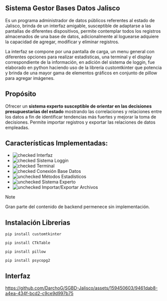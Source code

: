 ## **Sistema Gestor Bases Datos Jalisco**

Es un programa administrador de datos públicos referentes al estado de Jalisco, brinda de un interfaz amigable, susceptible de adaptarse a las pantallas de diferentes dispositivos, permite contemplar todos los registros almacenados de una base de datos, adicionalmente al loguearse adquiere la capacidad de agregar, modificar y eliminar registros.

La interfaz se compone por una pantalla de carga, un menu general con diferentes opciones para realizar estadisticas, una terminal y el display correspondiente de la información, en adición del sistema de loggin, fue elaborado en python haciendo uso de la librería customtkinter que potencia y brinda de una mayor gama de elementos gráficos en conjunto de pillow para agregar imágenes.

## Propósito

Ofrecer un **sistema experto susceptible de orientar en las decisiones presupuestarias del estado** mostrando las correlaciones y relaciones entre los datos a fin de identificar tendencias más fuertes y mejorar la toma de decisiones. Permite importar registros y exportar las relaciones de datos empleadas.

## Características Implementadas:

- ![checked](https://img.shields.io/badge/Completado-%23FFD422?style=flat-square) Interfaz
- ![checked](https://img.shields.io/badge/Completado-%23FFD422?style=flat-square) Sistema Loggin
- ![checked](https://img.shields.io/badge/Completado-%23FFD422?style=flat-square) Terminal
- ![checked](https://img.shields.io/badge/Completado-%23FFD422?style=flat-square) Conexión Base Datos
- ![unchecked](https://img.shields.io/badge/Pendiente-lightgrey?style=flat-square) Métodos Estadísticos
- ![unchecked](https://img.shields.io/badge/Pendiente-lightgrey?style=flat-square) Sistema Experto
- ![unchecked](https://img.shields.io/badge/Pendiente-lightgrey?style=flat-square) Importar/Exportar Archivos
  
> [!NOTE]
> Gran parte del contenido de backend permenece sin implementación.

## Instalación Librerias

```
pip install customtkinter

pip install CTkTable

pip install pillow

pip install psycopg2
```

## Interfaz

https://github.com/DarchoG/SGBD-Jalisco/assets/159450603/9461dab8-a4ea-434f-bcd2-c9ce9d997b75
